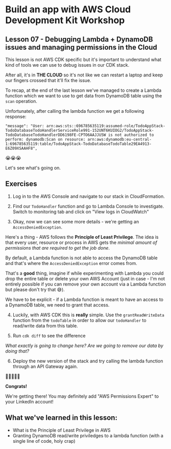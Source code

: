 # Build an app with AWS Cloud Development Kit Workshop

## Lesson 07 - Debugging Lambda + DynamoDB issues and managing permissions in the Cloud

This lesson is not AWS CDK specific but it's important to understand what kind of tools we can use to debug issues in our CDK stack.

After all, it's in **THE CLOUD** so it's not like we can restart a laptop and keep our fingers crossed that it'll fix the issue.

To recap, at the end of the last lesson we've managed to create a Lambda function which we want to use to get data from DynamoDB table using the `scan` operation.

Unfortunately, after calling the lambda function we get a following response:

```
"message": "User: arn:aws:sts::696785635119:assumed-role/TodoAppStack-TodoDatabaseTodoHandlerServiceRole991-152UNT6KUIOG2/TodoAppStack-TodoDatabaseTodoHandlerDD6198FE-CPTO6AAJJU5W is not authorized to perform: dynamodb:Scan on resource: arn:aws:dynamodb:eu-central-1:696785635119:table/TodoAppStack-TodoDatabaseTodoTable29EA4913-E6Z09XSAAHF8",
```

😭😭😭

Let's see what's going on.

## Exercises

1. Log in to the AWS Console and navigate to our stack in CloudFormation.

2. Find our `TodoHandler` function and go to Lambda Console to investigate. Switch to monitoring tab and click on "View logs in CloudWatch"

3. Okay, now we can see some more details - we're getting an `AccessDeniedException`.

Here's a thing - AWS follows the **Principle of Least Privilege**. The idea is that every user, resource or process in AWS gets the _minimal amount of permissions that are required to get the job done_.

By default, a Lambda function is not able to access the DynamoDB table and that's where the `AccessDeniedException` error comes from.

That's a **good** thing, imagine if while experimenting with Lambda you could drop the entire table or delete your own AWS Account (just in case - I'm not entirely possible if you can remove your own account via a Lambda function but please don't try that 😅).

We have to be explicit - if a Lambda function is meant to have an access to a DynamoDB table, we need to grant that access.

4. Luckily, with AWS CDK this is **really** simple. Use the `grantReadWriteData` function from the `todoTable` in order to allow our `todoHandler` to read/write data from this table.

5. Run `cdk diff` to see the difference

_What exactly is going to change here?_
_Are we going to remove our data by doing that?_

6. Deploy the new version of the stack and try calling the lambda function through an API Gateway again.

🎉🎉🎉🎉🎉

**Congrats!**

We're getting there! You may definitely add "AWS Permissions Expert" to your LinkedIn account!

## What we've learned in this lesson:

- What is the Principle of Least Privilege in AWS
- Granting DynamoDB read/write priviledges to a lambda function (with a single line of code, holy crap)
